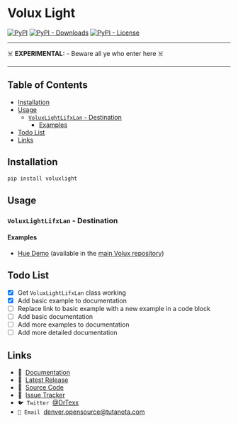 # Volux Light <!-- omit in toc -->

[![PyPI](https://img.shields.io/pypi/v/voluxlight?logo=python)](https://pypi.org/project/voluxlight)
[![PyPI - Downloads](https://img.shields.io/pypi/dm/voluxlight?logo=Python)](https://pypi.org/project/voluxlight)
[![PyPI - License](https://img.shields.io/pypi/l/voluxlight?color=orange&logo=Python)](https://pypi.org/project/voluxlight)

---

☠️ **EXPERIMENTAL:** - Beware all ye who enter here ☠️

---

## Table of Contents <!-- omit in toc -->

- [Installation](#installation)
- [Usage](#usage)
  - [`VoluxLightLifxLan` - Destination](#voluxlightlifxlan---destination)
    - [Examples](#examples)
- [Todo List](#todo-list)
- [Links](#links)


## Installation 

```bash
pip install voluxlight
```

## Usage

### `VoluxLightLifxLan` - Destination

#### Examples

- [Hue Demo](https://gitlab.com/volux/volux/-/blob/master/voluxcli/voluxcli/demos/hue_demo.py) (available in the [main Volux repository](https://gitlab.com/volux/volux/))

<!-- TODO: add more example/s -->

## Todo List

<!-- TODO: add todo list (the irony) -->

- [x] Get `VoluxLightLifxLan` class working
- [x] Add basic example to documentation
- [ ] Replace link to basic example with a new example in a code block
- [ ] Add basic documentation
- [ ] Add more examples to documentation
- [ ] Add more detailed documentation

## Links

<!-- TODO: add website link -->
- 📖 &nbsp;[Documentation](https://gitlab.com/volux/voluxlight)
- 🐍 &nbsp;[Latest Release](https://pypi.org/project/voluxlight)
- 🧰 &nbsp;[Source Code](https://gitlab.com/volux/voluxlight)
- 🐞 &nbsp;[Issue Tracker](https://gitlab.com/volux/voluxlight/-/issues)
- `🐦 Twitter` &nbsp;[@DrTexx](https://twitter.com/DrTexx)
- `📨 Email` &nbsp;[denver.opensource@tutanota.com](mailto:denver.opensource@tutanota.com)
